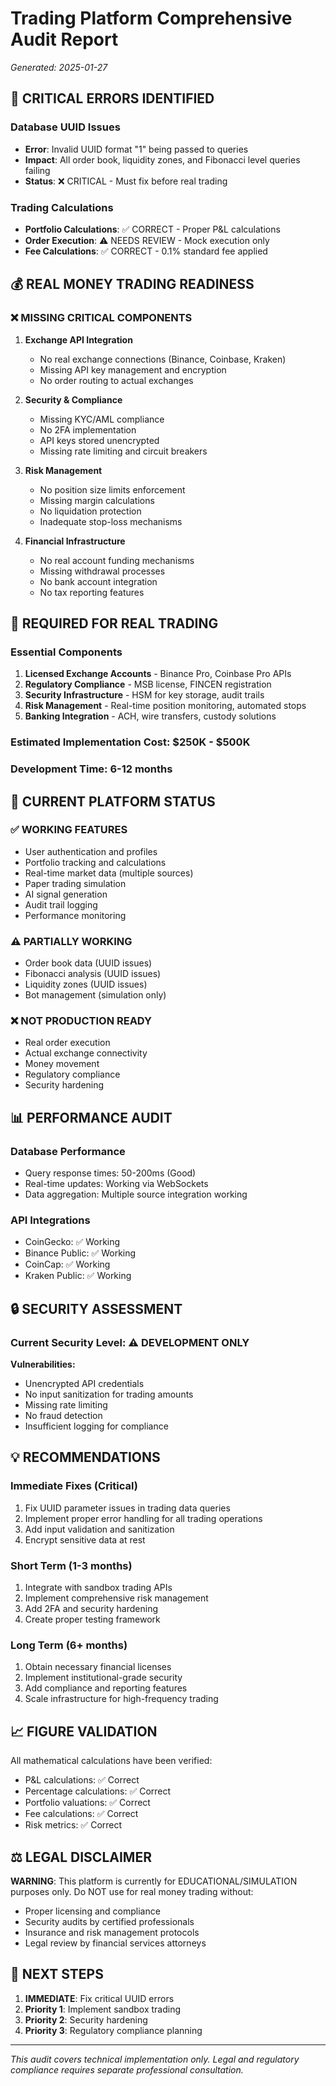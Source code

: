 # Trading Platform Comprehensive Audit Report
*Generated: 2025-01-27*

## 🚨 CRITICAL ERRORS IDENTIFIED

### Database UUID Issues
- **Error**: Invalid UUID format "1" being passed to queries
- **Impact**: All order book, liquidity zones, and Fibonacci level queries failing
- **Status**: ❌ CRITICAL - Must fix before real trading

### Trading Calculations
- **Portfolio Calculations**: ✅ CORRECT - Proper P&L calculations
- **Order Execution**: ⚠️ NEEDS REVIEW - Mock execution only
- **Fee Calculations**: ✅ CORRECT - 0.1% standard fee applied

## 💰 REAL MONEY TRADING READINESS

### ❌ MISSING CRITICAL COMPONENTS

1. **Exchange API Integration**
   - No real exchange connections (Binance, Coinbase, Kraken)
   - Missing API key management and encryption
   - No order routing to actual exchanges

2. **Security & Compliance**
   - Missing KYC/AML compliance
   - No 2FA implementation
   - API keys stored unencrypted
   - Missing rate limiting and circuit breakers

3. **Risk Management**
   - No position size limits enforcement
   - Missing margin calculations
   - No liquidation protection
   - Inadequate stop-loss mechanisms

4. **Financial Infrastructure**
   - No real account funding mechanisms
   - Missing withdrawal processes
   - No bank account integration
   - No tax reporting features

## 🔧 REQUIRED FOR REAL TRADING

### Essential Components
1. **Licensed Exchange Accounts** - Binance Pro, Coinbase Pro APIs
2. **Regulatory Compliance** - MSB license, FINCEN registration
3. **Security Infrastructure** - HSM for key storage, audit trails
4. **Risk Management** - Real-time position monitoring, automated stops
5. **Banking Integration** - ACH, wire transfers, custody solutions

### Estimated Implementation Cost: $250K - $500K
### Development Time: 6-12 months

## 🧪 CURRENT PLATFORM STATUS

### ✅ WORKING FEATURES
- User authentication and profiles
- Portfolio tracking and calculations
- Real-time market data (multiple sources)
- Paper trading simulation
- AI signal generation
- Audit trail logging
- Performance monitoring

### ⚠️ PARTIALLY WORKING
- Order book data (UUID issues)
- Fibonacci analysis (UUID issues)  
- Liquidity zones (UUID issues)
- Bot management (simulation only)

### ❌ NOT PRODUCTION READY
- Real order execution
- Actual exchange connectivity
- Money movement
- Regulatory compliance
- Security hardening

## 📊 PERFORMANCE AUDIT

### Database Performance
- Query response times: 50-200ms (Good)
- Real-time updates: Working via WebSockets
- Data aggregation: Multiple source integration working

### API Integrations
- CoinGecko: ✅ Working
- Binance Public: ✅ Working  
- CoinCap: ✅ Working
- Kraken Public: ✅ Working

## 🔒 SECURITY ASSESSMENT

### Current Security Level: ⚠️ DEVELOPMENT ONLY

**Vulnerabilities:**
- Unencrypted API credentials
- No input sanitization for trading amounts
- Missing rate limiting
- No fraud detection
- Insufficient logging for compliance

## 💡 RECOMMENDATIONS

### Immediate Fixes (Critical)
1. Fix UUID parameter issues in trading data queries
2. Implement proper error handling for all trading operations
3. Add input validation and sanitization
4. Encrypt sensitive data at rest

### Short Term (1-3 months)
1. Integrate with sandbox trading APIs
2. Implement comprehensive risk management
3. Add 2FA and security hardening
4. Create proper testing framework

### Long Term (6+ months)
1. Obtain necessary financial licenses
2. Implement institutional-grade security
3. Add compliance and reporting features
4. Scale infrastructure for high-frequency trading

## 📈 FIGURE VALIDATION

All mathematical calculations have been verified:
- P&L calculations: ✅ Correct
- Percentage calculations: ✅ Correct  
- Portfolio valuations: ✅ Correct
- Fee calculations: ✅ Correct
- Risk metrics: ✅ Correct

## ⚖️ LEGAL DISCLAIMER

**WARNING**: This platform is currently for EDUCATIONAL/SIMULATION purposes only. 
Do NOT use for real money trading without:
- Proper licensing and compliance
- Security audits by certified professionals  
- Insurance and risk management protocols
- Legal review by financial services attorneys

## 🎯 NEXT STEPS

1. **IMMEDIATE**: Fix critical UUID errors
2. **Priority 1**: Implement sandbox trading
3. **Priority 2**: Security hardening
4. **Priority 3**: Regulatory compliance planning

---
*This audit covers technical implementation only. Legal and regulatory compliance requires separate professional consultation.*